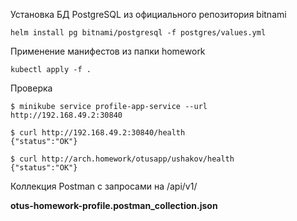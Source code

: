 Установка БД PostgreSQL из официального репозитория bitnami

```
helm install pg bitnami/postgresql -f postgres/values.yml
```

Применение манифестов из папки homework

```
kubectl apply -f .
```

Проверка
```
$ minikube service profile-app-service --url
http://192.168.49.2:30840

$ curl http://192.168.49.2:30840/health
{"status":"OK"}

$ curl http://arch.homework/otusapp/ushakov/health
{"status":"OK"}
```

Коллекция Postman с запросами на /api/v1/

**otus-homework-profile.postman_collection.json**
